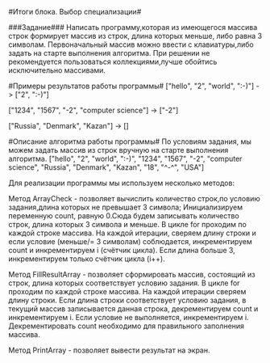 #Итоги блока. Выбор специализации#

###Задание###
Написать программу,которая из имеющегося массива строк формирует массив из строк, длина которых меньше, либо равна 3 символам. 
Первоначальный массив можно ввести с клавиатуры,либо задать на старте выполнения алгоритма. 
При решении не рекомендуется пользоваться коллекциями,лучше обойтись исключительно массивами.

#Примеры результатов работы программы#
["hello", "2", "world", ":-)"] -> ["2", ":-)"]

["1234", "1567", "-2", "computer science"] -> ["-2"]

["Russia", "Denmark", "Kazan"] -> []

#Описание алгоритма работы программы#
По условиям задания, мы можем задать массив из строк вручную на старте выполнения алгоритма. ["hello", "2", "world", ":-)", "1234", "1567",
"-2", "computer science", "Russia", "Denmark", "Kazan", "18", "^-^", "USA"]

Для реализации программы мы используем несколько методов:

Метод ArrayCheck - позволяет вычислить количество строк,по условию задания,длина которых не превышает 3 символа;
Инициализируем переменную count, равную 0.Сюда будем записывать количество строк, длина которых 3 символа и меньше.
В цикле for проходим по каждой строке массива. 
На каждой итерации, сверяем длину строки и если условие (меньше/= 3 символам) соблюдается, инкрементируем count и инкрементируем i (счётчик цикла).
Если длина больше 3, инкрементируем только счётчик цикла (i++).

Метод FillResultArray - позволяет сформировать массив, состоящий из строк, длина которых соответствует условию задания.
В цикле for проходим по каждой строке массива. 
На каждой итерации сверяем длину строки. 
Если длина строки соответствует условию задания, в текущий массив записывается данная строка, декрементируем count и инкрементируем i. 
Если условие не выполняется, инкрементируем i.
Декрементировать count необходимо для правильного заполнения массива.

Метод PrintArray - позволяет вывести результат на экран.
